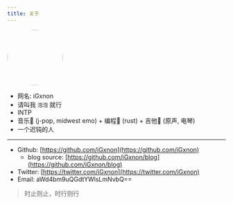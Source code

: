 ```yaml
---
title: 关于
---
```


<img src="/images/logo.png" width=128 height=128 style="border-radius: 100%;"/>

+ 网名: iGxnon
+ 请叫我 `泡泡` 就行
+ INTP
+ 音乐🎵 (j-pop, midwest emo) + 编程🦀️ (rust) + 吉他🎸 (原声, 电琴)
+ 一个迟钝的人

---

+ Github: [https://github.com/iGxnon](https://github.com/iGxnon)
  + blog source: [https://github.com/iGxnon/blog](https://github.com/iGxnon/blog)
+ Twitter: [https://twitter.com/iGxnon](https://twitter.com/iGxnon)
+ Email: aWd4bm9uQGdtYWlsLmNvbQ==

> 时止则止，时行则行

<div id="inside">
</div>

<script>
    var inside_gate = `
<br><br>
<p>「明明和大家在一起，却好像孤单一人」</p>
<p>「好想成为人类啊」</p>
<p>「为了不让自己偏离这世界」</p>
<p> &nbsp; 里世界入口： <a href="/zh/inside">/zh/inside</a></p>
<br><br>
    `;
    if (Math.random() < 0.01) {
        document.querySelector("#inside").innerHTML = inside_gate;
    }
</script>
